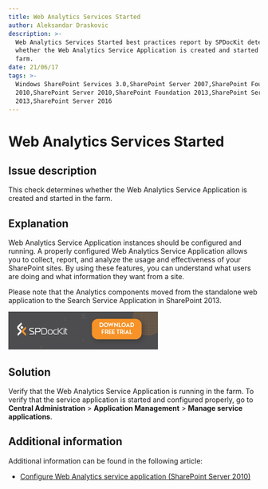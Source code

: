 ```yaml
---
title: Web Analytics Services Started
author: Aleksandar Draskovic
description: >-
  Web Analytics Services Started best practices report by SPDocKit determines
  whether the Web Analytics Service Application is created and started in the
  farm.
date: 21/06/17
tags: >-
  Windows SharePoint Services 3.0,SharePoint Server 2007,SharePoint Foundation
  2010,SharePoint Server 2010,SharePoint Foundation 2013,SharePoint Server
  2013,SharePoint Server 2016
---
```


# Web Analytics Services Started

## Issue description

This check determines whether the Web Analytics Service Application is created and started in the farm.

## Explanation

Web Analytics Service Application instances should be configured and running. A properly configured Web Analytics Service Application allows you to collect, report, and analyze the usage and effectiveness of your SharePoint sites. By using these features, you can understand what users are doing and what information they want from a site.

Please note that the Analytics components moved from the standalone web application to the Search Service Application in SharePoint 2013.

[![Download SPDocKit](../../.gitbook/assets/spdockit_download.png)](http://bit.ly/2US0Zna)

## Solution

Verify that the Web Analytics Service Application is running in the farm. To verify that the service application is started and configured properly, go to **Central Administration** &gt; **Application Management** &gt; **Manage service applications**.

## Additional information

Additional information can be found in the following article:

* [Configure Web Analytics service application \(SharePoint Server 2010\)](https://technet.microsoft.com/en-us/library/gg266382%28v=office.14%29.aspx)

